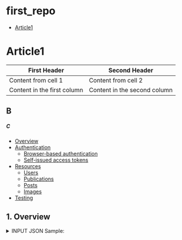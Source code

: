 # first_repo

- [Article1](#1-art)

# Article1

First Header | Second Header
------------ | -------------
Content from cell 1 | Content from cell 2
Content in the first column | Content in the second column

## B

##### C



- [Overview](#1-overview)
- [Authentication](#2-authentication)
  - [Browser-based authentication](#21-browser-based-authentication)
  - [Self-issued access tokens](#22-self-issued-access-tokens)
- [Resources](#3-resources)
  - [Users](#31-users)
  - [Publications](#32-publications)
  - [Posts](#33-posts)
  - [Images](#34-images)
- [Testing](#4-testing)

## 1. Overview



<details><summary>INPUT JSON Sample:</summary>
<p>

#### yes, even hidden code blocks!
```json
  {
"order_header": {
        		"website_order_id": "web_001",
       		 "order_date": "2021-03-12",
       		 "shipping_total": 35.56,
        		"shipping_tax": null,
        		"cart_tax": null,
        		"total": 540.12,
        		"total_tax": null,
        		"prices_include_tax": true,
        		"currency": "USD",
        		"customer_note": null,
		"is_paid": false,
    		},
    "discounts": {
        		"discount_total": 200.0,
        		"discount_tax": null
    		},
    "buyer": {
        "buyer_account_id": 100110,
        "buyer_ip_address": "192.168.1.1",
        "buyer_license" : {
    		"license_name": "567-09977"
    		"license_expiry_date": "",
		"title": "Dr.",
    		"first_name": "Joe",
    		"middle_name": "",
    		"last_name": "Doe",
		"state": "Nevada",
 		"country": "US",
		"profession": "General practitioner",
		"specialty": "Family doctor"
	           },
    "buyer_address": {
    		"title": null,
        		"first_name": "John",
        		"middle_name": null,
        		"last_name": "Smith",
        		"company": "John Smith",
        		"address_1": "1 some street",
        		"address_2": null,
        		"city": "New York",
        		"state": "New York",
        		"postcode": "10033",
        		"country": "US",
        		"phone_number_1": "555-555-55-55",
        		"phone_number_2": null,
        		"email": "something@gmail.com"
		}
    },
    "shipping": {
        		"title": null,
        		"first_name": "John",
        		"middle_name": null,
        		"last_name": "Smith",
        		"company": "John Smith",
        		"address_1": "1 some street",
        		"address_2": null,
        		"city": "New York",
        		"state": "New York",
        		"postcode": "10033",
        		"country": "US",
        		"phone_number_1": "555-555-55-55",
        		"phone_number_2": null,
        		"email": "something@gmail.com"
   		},
    "payment_details": {
        		"payment_transaction_id": "payment001",
       		"payment_token": "card001",
        		"payment_method_type": "CC",
        		"payment_method_description": "4156 78XX XXXX 0019",
		"payment_mid": 10928
    		},
    "line_items": [
            		{
                	"product_id": 123,
                	"quantity": 10,
                	"price": 12.20,
                	"total": 122.00,
                	"total_tax": null
            		}
        	]
}
```
```python
print("hello world!")
```

</p>
</details>
